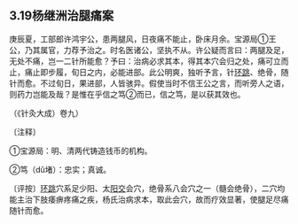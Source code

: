 ## 3.19杨继洲治腿痛案

庚辰夏，工部郎许鸿宇公，患两腿风，日夜痛不能止，卧床月余。宝源局①王公，乃其属官，力荐予治之。时名医诸公，坚执不从。许公疑而言曰：两腿及足，无处不痛，岂一二针所能愈？予曰：治病必求其本，得其本穴会归之处，痛可立而止，痛止即步履，旬日之内，必能进部。此公明爽，独听予言，针[环跳](https://www.gmzyjc.com/read/zjs/zjs3.1.9-12-0.0.3.3.30.md)、绝骨，随针而愈。不过旬日，果进部，人皆骇异。假使当时不信王公之言，而听旁人之语，则药力岂能及哉？是惟在乎信之笃②而已，信之笃，是以获其效也。

（《针灸大成）卷九）

〔注释〕

①宝源局：明、清两代铸造钱币的机构。

②笃（dǔ堵）：忠实；真诚。

〔评按〕[环跳](https://www.gmzyjc.com/read/zjs/zjs3.1.9-12-0.0.3.3.30.md)穴系足少阳、太[阳交](https://www.gmzyjc.com/read/zjs/zjs3.1.9-12-0.0.3.3.35.md)会穴，绝骨系八会穴之一（髓会绝骨），二穴均能主治下肢痿痹疼痛之疾，杨氏治病求本，取此会穴，故而疗效显著，使腿足尽痛随针而愈。
